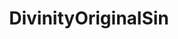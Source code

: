 ---
title: DivinityOriginalSin
crosslinks:
- ShadowBan
- DivinityOriginalSin2
- gatekeeping
- nocontext
- fnv
- hearthstone
- HaloOnline
- ultrawidemasterrace
- unexpectedjihad
- projecteternity
- Steam
- VoiceActing
- shroudoftheavatar_raw
- techsupport
- funny
- xkcd
---